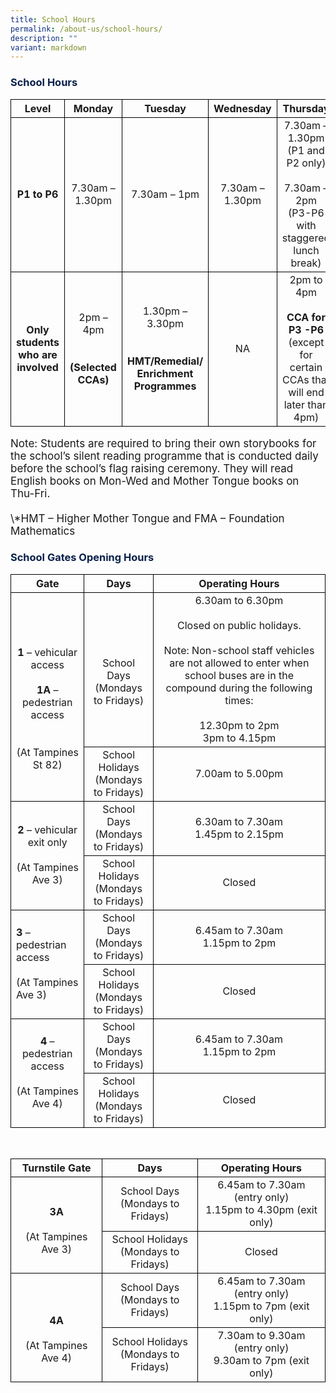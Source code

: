 ```yaml
---
title: School Hours
permalink: /about-us/school-hours/
description: ""
variant: markdown
---
```

<h3><font color="#09204A">School Hours</font></h3>

<style type="text/css">
table { border-collapse: collapse;}
td {border: 1px solid black; text-align: left;}
</style>

<table>
<thead style="border: 1px solid black">
  <tr>
    <th style="border: 1px solid black; text-align:center;">Level</th>
    <th style="border: 1px solid black; text-align:center;">Monday</th>
    <th style="border: 1px solid black; text-align:center;">Tuesday</th>
    <th style="border: 1px solid black; text-align:center;">Wednesday</th>
    <th style="border: 1px solid black; text-align:center;">Thursday</th>
    <th style="border: 1px solid black; text-align:center;">Friday</th>
  </tr>
</thead>
<tbody>
  <tr>
    <td style="border: 1px solid black; text-align:center;"><b>P1 to P6</b></td>
    <td style="border: 1px solid black; text-align:center;">7.30am – 1.30pm</td>
    <td style="border: 1px solid black; text-align:center;">7.30am – 1pm</td>
    <td style="border: 1px solid black; text-align:center;">7.30am – 1.30pm</td>
    <td style="border: 1px solid black; text-align:center;">7.30am – 1.30pm<br>(P1 and P2 only)<br><br>7.30am – 2pm<br>(P3-P6 with staggered lunch break)</td>
    <td style="border: 1px solid black; text-align:center;">7.30am – 1.30pm</td>
  </tr>
  <tr>
    <td style="border: 1px solid black; text-align:center;"><b>Only students who are involved</b></td>
    <td style="border: 1px solid black; text-align:center;">2pm – 4pm<br><br><br><b>(Selected CCAs)</b></td>
    <td style="border: 1px solid black; text-align:center;">1.30pm – 3.30pm<br><br><br><b>HMT/Remedial/<br>Enrichment <br>Programmes</b></td>
    <td style="border: 1px solid black; text-align:center;">NA</td>
    <td style="border: 1px solid black; text-align:center;">2pm to 4pm<br><br><b>CCA for P3 -P6</b><br>(except for certain CCAs that will end later than 4pm)</td>
    <td style="border: 1px solid black; text-align:center;">2pm to 4pm<br><br><br><b>HMT/Remedial/<br>Enrichment <br>Programmes</b></td>
  </tr>
</tbody>
</table>

<p style="font-size:17px;">Note: Students are required to bring their own storybooks for the school’s silent reading programme that is conducted daily before the school’s flag raising ceremony. They will read English books on Mon-Wed and  Mother Tongue books on Thu-Fri.&nbsp; <br> <br> \*HMT – Higher Mother Tongue and FMA – Foundation Mathematics</p>

<h3><font color="#09204A">School Gates Opening Hours</font></h3>

<style type="text/css">
table { border-collapse: collapse;}
td {border: 1px solid black; text-align: left;}
</style>

<table>
<thead style="border: 1px solid black; text-align:center;">
  <tr>
    <th style="border: 1px solid black; text-align:center;">Gate</th>
    <th style="border: 1px solid black; text-align:center;">Days</th>
    <th style="border: 1px solid black; text-align:center;">Operating Hours</th>
  </tr>
</thead>
<tbody>
  <tr>
    <td rowspan="2" style="border: 1px solid black; text-align:center;"><br><br><b>1</b> – vehicular access<br><br><b>1A</b> – pedestrian access <br><br><br>(At Tampines St 82)</td>
    <td style="border: 1px solid black; text-align:center;"><br><br>School Days<br>(Mondays to Fridays)</td>
    <td style="border: 1px solid black; text-align:center;">6.30am to 6.30pm<br><br>Closed on public holidays.<br> <br>Note: Non-school staff vehicles are not allowed to enter when school buses are in the compound during the following times:<br><br>12.30pm to 2pm<br>3pm to 4.15pm </td>
  </tr>
  <tr style="border: 1px solid black">
    <td style="border: 1px solid black; text-align:center;">School Holidays<br> (Mondays to Fridays)</td>
    <td style="border: 1px solid black; text-align:center;">7.00am to 5.00pm</td>
  </tr>
  <tr style="border: 1px solid black; text-align:center;">
    <td rowspan="2" style="border: 1px solid black; text-align:center;"><b>2</b> – vehicular exit only<br><br>(At Tampines Ave 3)</td>
    <td style="border: 1px solid black; text-align:center;">School Days<br>(Mondays to Fridays)</td>
    <td style="border: 1px solid black; text-align:center;">6.30am to 7.30am<br>1.45pm to 2.15pm</td>
  </tr>
  <tr style="border: 1px solid black">
    <td style="border: 1px solid black; text-align:center;">School Holidays<br>(Mondays to Fridays)</td>
    <td style="border: 1px solid black; text-align:center;">Closed</td>
  </tr>
  <tr style="border: 1px solid black; text-align:center;">
    <td rowspan="2" style="border: 1px solid black"><b>3</b> – pedestrian access<br><br>(At Tampines Ave 3)</td>
    <td style="border: 1px solid black; text-align:center;">School Days<br>(Mondays to Fridays)</td>
    <td style="border: 1px solid black; text-align:center;">6.45am to 7.30am<br>1.15pm to 2pm</td>
  </tr>
  <tr style="border: 1px solid black; text-align:center;">
    <td style="border: 1px solid black; text-align:center;">School Holidays<br>(Mondays to Fridays)</td>
    <td style="border: 1px solid black; text-align:center;">Closed</td>
  </tr>
  <tr style="border: 1px solid black; text-align:center;">
    <td rowspan="2" style="border: 1px solid black; text-align:center;"><b>4</b> – pedestrian access<br><br>(At Tampines Ave 4)</td>
    <td style="border: 1px solid black; text-align:center;">School Days<br>(Mondays to Fridays)</td>
    <td style="border: 1px solid black; text-align:center;">6.45am to 7.30am<br>1.15pm to 2pm</td>
  </tr>
  <tr style="border: 1px solid black; text-align:center;">
    <td style="border: 1px solid black; text-align:center;">School Holidays<br>(Mondays to Fridays)</td>
    <td style="border: 1px solid black; text-align:center;">Closed</td>
  </tr>
</tbody>
</table>

<br>
	
<style type="text/css">
table { border-collapse: collapse;}
td {border: 1px solid black; text-align: left;}
</style>
	
<table>
<thead style="border: 1px solid black">
  <tr>
    <th style="border: 1px solid black; text-align:center;">Turnstile Gate</th>
    <th style="border: 1px solid black; text-align:center;">Days</th>
    <th style="border: 1px solid black; text-align:center;">Operating Hours</th>
  </tr>
</thead>
<tbody>
  <tr>
    <td rowspan="2" style="border: 1px solid black; text-align:center;"><br><b>3A</b><br><br>(At Tampines Ave 3)</td>
    <td style="border: 1px solid black; text-align:center;">School Days<br>(Mondays to Fridays)</td>
    <td style="border: 1px solid black; text-align:center;">6.45am to 7.30am (entry only)<br>1.15pm to 4.30pm (exit only)</td>
  </tr>
  <tr style="border: 1px solid black">
    <td style="border: 1px solid black; text-align:center;">School Holidays<br>(Mondays to Fridays)</td>
    <td style="border: 1px solid black; text-align:center;">Closed</td>
  </tr>
  <tr style="border: 1px solid black">
    <td rowspan="2" style="border: 1px solid black; text-align:center;"><br><br><b>4A</b><br><br>(At Tampines Ave 4)</td>
    <td style="border: 1px solid black; text-align:center;">School Days<br>(Mondays to Fridays)<br></td>
    <td style="border: 1px solid black; text-align:center;">6.45am to 7.30am (entry only)<br>1.15pm to 7pm (exit only)</td>
  </tr>
  <tr style="border: 1px solid black">
    <td style="border: 1px solid black; text-align:center;">School Holidays<br>(Mondays to Fridays)</td>
    <td style="border: 1px solid black; text-align:center;">7.30am to 9.30am (entry only)<br>9.30am to 7pm (exit only)</td>
  </tr>
</tbody>
</table>